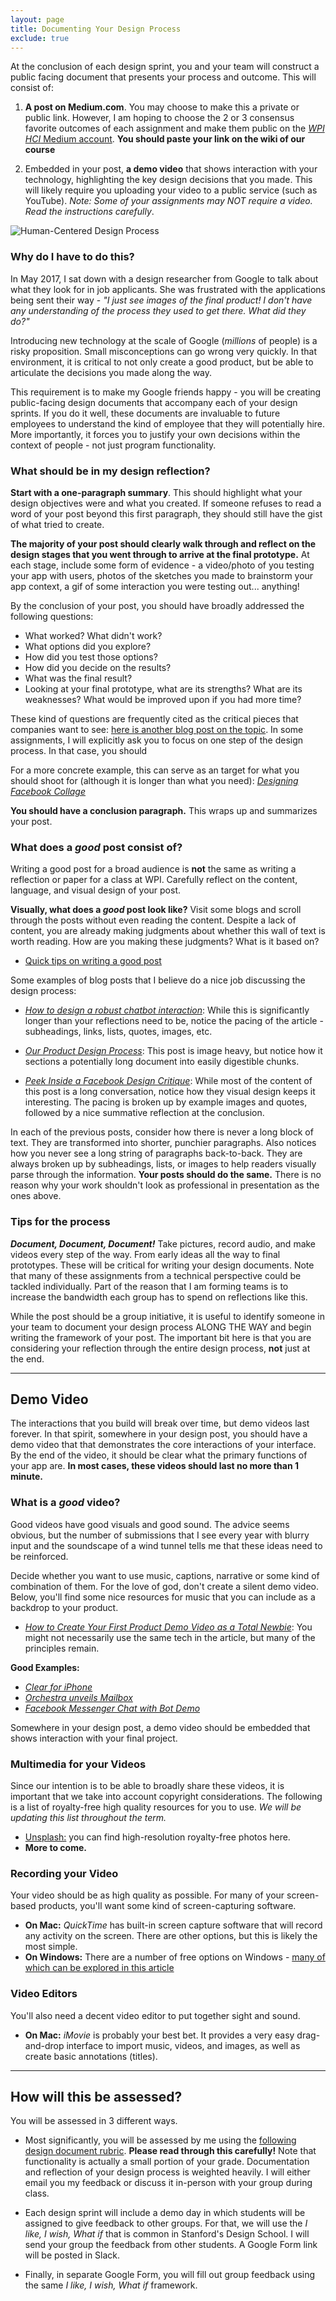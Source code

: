 ```yaml
---
layout: page
title: Documenting Your Design Process
exclude: true
---
```


At the conclusion of each design sprint, you and your team will construct a public facing document that presents your process and outcome. This will consist of:

1. **A post on Medium.com**. You may choose to make this a private or public link. However, I am hoping to choose the 2 or 3 consensus favorite outcomes of each assignment and make them public on the [_WPI HCI_ Medium account](https://medium.com/wpi-hci). **You should paste your link on the wiki of our course**

2. Embedded in your post, **a demo video** that shows interaction with your technology, highlighting the key design decisions that you made. This will likely require you uploading your video to a public service (such as YouTube). _Note: Some of your assignments may NOT require a video. Read the instructions carefully_.

![Human-Centered Design Process](../img/design_process.png)

### Why do I have to do this?

In May 2017, I sat down with a design researcher from Google to talk about what they look for in job applicants. She was frustrated with the applications being sent their way - _"I just see images of the final product! I don't have any understanding of the process they used to get there. What did they do?"_

Introducing new technology at the scale of Google (_millions_ of people) is a risky proposition. Small misconceptions can go wrong very quickly. In that environment, it is critical to not only create a good product, but be able to articulate the decisions you made along the way.

This requirement is to make my Google friends happy - you will be creating public-facing design documents that accompany each of your design sprints. If you do it well, these documents are invaluable to future employees to understand the kind of employee that they will potentially hire. More importantly, it forces you to justify your own decisions within the context of people - not just program functionality.

### What should be in my design reflection?

**Start with a one-paragraph summary**. This should highlight what your design objectives were and what you created. If someone refuses to read a word of your post beyond this first paragraph, they should still have the gist of what tried to create.

**The majority of your post should clearly walk through and reflect on the design stages that you went through to arrive at the final prototype.** At each stage, include some form of evidence - a video/photo of you testing your app with users, photos of the sketches you made to brainstorm your app context, a gif of some interaction you were testing out... anything!

By the conclusion of your post, you should have broadly addressed the following questions:

- What worked? What didn't work?
- What options did you explore?
- How did you test those options?
- How did you decide on the results?
- What was the final result?
- Looking at your final prototype, what are its strengths? What are its weaknesses? What would be improved upon if you had more time?

These kind of questions are frequently cited as the critical pieces that companies want to see: [here is another blog post on the topic](https://medium.freecodecamp.com/how-to-talk-about-your-side-projects-18b96f192817). In some assignments, I will explicitly ask you to focus on one step of the design process. In that case, you should

For a more concrete example, this can serve as an target for what you should shoot for (although it is longer than what you need): [_Designing Facebook Collage_](https://medium.com/facebook-design/designing-facebook-collage-304436764ca8)

**You should have a conclusion paragraph.** This wraps up and summarizes your post.

### What does a _good_ post consist of?

Writing a good post for a broad audience is **not** the same as writing a reflection or paper for a class at WPI. Carefully reflect on the content, language, and visual design of your post.

**Visually, what does a _good_ post look like?** Visit some blogs and scroll through the posts without even reading the content. Despite a lack of content, you are already making judgments about whether this wall of text is worth reading. How are you making these judgments? What is it based on?


- [Quick tips on writing a good post](https://www.integritive.com/non-writers-guide-writing-web/)

Some examples of blog posts that I believe do a nice job discussing the design process:

- [_How to design a robust chatbot interaction_](https://uxdesign.cc/how-to-design-a-robust-chatbot-interaction-8bb6dfae34fb): While this is significantly longer than your reflections need to be, notice the pacing of the article - subheadings, links, lists, quotes, images, etc.

- [_Our Product Design Process_](https://medium.com/xd-studio/our-product-design-process-9329cb3bc403): This post is image heavy, but notice how it sections a potentially long document into easily digestible chunks.

- [_Peek Inside a Facebook Design Critique_](https://medium.com/facebook-design/peek-inside-a-facebook-design-critique-c4833efda26e): While most of the content of this post is a long conversation, notice how they visual design keeps it interesting. The pacing is broken up by example images and quotes, followed by a nice summative reflection at the conclusion.  

In each of the previous posts, consider how there is never a long block of text. They are transformed into shorter, punchier paragraphs. Also notices how you never see a long string of paragraphs back-to-back. They are always broken up by subheadings, lists, or images to help readers visually parse through the information. **Your posts should do the same.** There is no reason why your work shouldn't look as professional in presentation as the ones above.


### Tips for the process

_**Document, Document, Document!**_ Take pictures, record audio, and make videos every step of the way. From early ideas all the way to final prototypes. These will be critical for writing your design documents. Note that many of these assignments from a technical perspective could be tackled individually. Part of the reason that I am forming teams is to increase the bandwidth each group has to spend on reflections like this.

While the post should be a group initiative, it is useful to identify someone in your team to document your design process ALONG THE WAY and begin writing the framework of your post. The important bit here is that you are considering your reflection through the entire design process, **not** just at the end.

-----------

## Demo Video

The interactions that you build will break over time, but demo videos last forever. In that spirit, somewhere in your design post, you should have a demo video that that demonstrates the core interactions of your interface. By the end of the video, it should be clear what the primary functions of your app are. **In most cases, these videos should last no more than 1 minute.**

### What is a _good_ video?

Good videos have good visuals and good sound. The advice seems obvious, but the number of submissions that I see every year with blurry input and the soundscape of a wind tunnel tells me that these ideas need to be reinforced.

Decide whether you want to use music, captions, narrative or some kind of combination of them. For the love of god, don't create a silent demo video. Below, you'll find some nice resources for music that you can include as a backdrop to your product.

- [_How to Create Your First Product Demo Video as a Total Newbie_](https://www.process.st/product-demo-video/): You might not necessarily use the same tech in the article, but many of the principles remain.

**Good Examples:**

- [_Clear for iPhone_](https://www.youtube.com/watch?v=S00H-rz7fGo)
- [_Orchestra unveils Mailbox_](https://www.youtube.com/watch?v=_Us1Ws4i14c)
- [_Facebook Messenger Chat with Bot Demo_](https://www.youtube.com/watch?v=_Kk3AbP3SI0)

Somewhere in your design post, a demo video should be embedded that shows interaction with your final project.

### Multimedia for your Videos
Since our intention is to be able to broadly share these videos, it is important that we take into account copyright considerations. The following is a list of royalty-free high quality resources for you to use. _We will be updating this list throughout the term._
- [Unsplash:](https://unsplash.com/) you can find high-resolution royalty-free photos here.
- **More to come.**

### Recording your Video
Your video should be as high quality as possible. For many of your screen-based products, you'll want some kind of screen-capturing software.

- **On Mac:** _QuickTime_ has built-in screen capture software that will record any activity on the screen. There are other options, but this is likely the most simple.
- **On Windows:** There are a number of free options on Windows - [many of which can be explored in this article](http://www.techradar.com/news/the-best-free-screen-recorder)

### Video Editors
You'll also need a decent video editor to put together sight and sound.

- **On Mac:** _iMovie_ is probably your best bet. It provides a very easy drag-and-drop interface to import music, videos, and images, as well as create basic annotations (titles).


-----------------

## How will this be assessed?
You will be assessed in 3 different ways.

- Most significantly, you will be assessed by me using the [following design document rubric](designdoc_rubric.pdf). **Please read through this carefully!** Note that functionality is actually a small portion of your grade. Documentation and reflection of your design process is weighted heavily. I will either email you my feedback or discuss it in-person with your group during class.

- Each design sprint will include a demo day in which students will be assigned to give feedback to other groups. For that, we will use the _I like, I wish, What if_ that is common in Stanford's Design School. I will send your group the feedback from other students. A Google Form link will be posted in Slack.

- Finally, in separate Google Form, you will fill out group feedback using the same _I like, I wish, What if_ framework.
